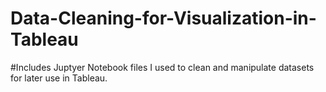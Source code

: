 # Data-Cleaning-for-Visualization-in-Tableau
#Includes Juptyer Notebook files I used to clean and manipulate datasets for later use in Tableau. 
